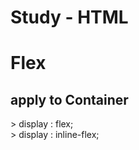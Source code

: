 # Study - HTML
<h1>Flex</h1>
  <h2> apply to Container<br></h2>
  > display : flex;<br>
  > display : inline-flex;
